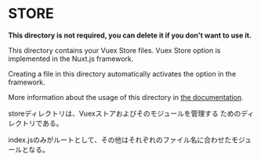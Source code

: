 # STORE

**This directory is not required, you can delete it if you don't want to use it.**

This directory contains your Vuex Store files.
Vuex Store option is implemented in the Nuxt.js framework.

Creating a file in this directory automatically activates the option in the framework.

More information about the usage of this directory in [the documentation](https://nuxtjs.org/guide/vuex-store).

storeディレクトリは、Vuexストアおよびそのモジュールを管理する
ためのディレクトリである。

index.jsのみがルートとして、その他はそれぞれのファイル名に合わせたモジュールとなる。
